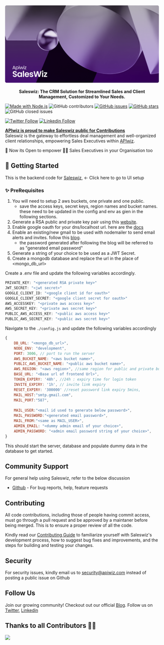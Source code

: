 <p align="center">
    <img src="../public/banner.png" alt="Saleswize banner" />
    <br/>
    <br/>
    <b>Saleswiz: The CRM Solution for Streamlined Sales and Client Management, Customized to Your Needs.</b>
</p>

[![Made with Node.js](https://img.shields.io/badge/Node.js->=14-blue?logo=node.js&logoColor=green)](https://nodejs.org "Go to Node.js homepage")
![GitHub contributors](https://img.shields.io/github/contributors/apiwizlabs/saleswiz-backend)
[![GitHub issues](https://img.shields.io/github/issues/apiwizlabs/saleswiz-backend)](https://github.com/apiwizlabs/saleswiz-backend/issues)
[![GitHub stars](https://img.shields.io/github/stars/apiwizlabs/saleswiz-backend)](https://github.com/apiwizlabs/saleswiz-backend/stargazers)
![GitHub closed issues](https://img.shields.io/github/issues-closed/apiwizlabs/saleswiz-backend)

[![Twitter Follow](https://img.shields.io/badge/Twitter-1DA1F2?style=for-the-badge&logo=twitter&logoColor=white)](https://twitter.com/getapiwiz)
[![Linkedin Follow](https://img.shields.io/badge/LinkedIn-0077B5?style=for-the-badge&logo=linkedin&logoColor=white)](https://www.linkedin.com/company/apiwizio/)


[**APIwiz is proud to make Saleswiz public for Contributions**](https://www.apiwiz.io/)  
Saleswiz is the gateway to effortless deal management and well-organized client relationships, empowering Sales Executives within [APIwiz](https://www.apiwiz.io/).

🎉 Now its Open to empower 💪🏻 Sales Executives in your Organisation too

## 🚀 Getting Started
This is the backend code for [Saleswiz](../), <- Click here to go to UI setup  

### ✨ PreRequisites

1. You will need to setup 2 aws buckets, one private and one public. 
    - save the access keys, secret keys, region names and bucket names. these need to be updated in the config and env as gien in the following sections.
2. Generate a RSA public and private key pair using this [website](https://cryptotools.net/rsagen).
3. Enable google oauth for your dns/localhost url. here are the [docs](https://support.google.com/cloud/answer/6158849?hl=en)
4. Enable an existing/new gmail to be used with nodemailer to send email alerts and invites. follow this [blog](https://miracleio.me/snippets/use-gmail-with-nodemailer).
    - the password generated after following the blog will be referred to as "generated email password"
5. Generate a string of your choice to be used as a JWT Secret.   
6. Create a mongodb database and replace the url in the place of <mongo_db_url>

Create a .env file and update the following variables accordingly.

```javascript
PRIVATE_KEY: "<generated RSA private key>"
JWT_SECRET: "<jwt secret>"
GOOGLE_CLIENT_ID: "<google client id for oauth>"
GOOGLE_CLIENT_SECRET: "<google client secret for oauth>"
AWS_ACCESSKEY: "<private aws access key>"
AWS_SECRET_KEY: "<private aws secret key>"
PUBLIC_AWS_ACCESS_KEY: "<public aws access key>"
PUBLIC_AWS_SECRET_KEY: "<public aws secret key>"
```

Navigate to the `./config.js` and update the following variables accordingly

```javascript
{
    DB_URL: "<mongo_db_url>",
    NODE_ENV: "development",
    PORT: 3006, // port to run the server
    AWS_BUCKET_NAME: "<aws bucket name>",
    PUBLIC_AWS_BUCKET_NAME: "<public aws bucket name>",
    AWS_REGION: "<aws region>", //same region for public and private buckets
    BASE_URL: "<Base url of frontend Url>",
    TOKEN_EXPIRY: '48h', //24h : expiry time for login token
    INVITE_EXPIRY: '1h', // invite link expiry
    RESET_EXPIRY: '300000' //reset password link expiry 5mins,
    MAIL_HOST:"smtp.gmail.com",
    MAIL_PORT:"587",

    MAIL_USER:"<mail id used to generate below password>",
    MAIL_PASSWORD:"<generated email password>",
    MAIL_FROM:"<same as MAIL_USER>",
    ADMIN_EMAIL: "<dummy admin email of your choice>",
    ADMIN_PASSWORD: "<admin email password string of your choice>",
}
```

This should start the server, database and populate dummy data in the database to get started.


## Community Support

For general help using Saleswiz, refer to the below discussion
- [Github](https://github.com/apiwizlabs/saleswiz/discussions) - For bug reports, help, feature requests


## Contributing
All code contributions, including those of people having commit access, must go through a pull request and be approved by a maintaner before being merged. This is to ensure a proper review of all the code.

Kindly read our [Contributing Guide](../CONTRIBUTING.md) to familiarize yourself with Saleswiz's development process, how to suggest bug fixes and improvements, and the steps for building and testing your changes.

## Security

For security issues, kindly email us to security@apiwiz.com instead of posting a public issue on Github

## Follow Us
Join our growing community! Checkout out our official [Blog](https://www.apiwiz.io/resources/blogs). Follow us on [Twitter](https://twitter.com/getapiwiz), [Linkedin](https://www.linkedin.com/company/apiwizio/)


## Thanks to all Contributors 🙏🏼
<a href="https://github.com/apiwizlabs/saleswiz/graphs/contributors">
  <img src="https://contrib.rocks/image?repo=apiwizlabs/saleswiz&max=400&columns=20" />
<a>

<!-- The above picture will be visible once made public -->